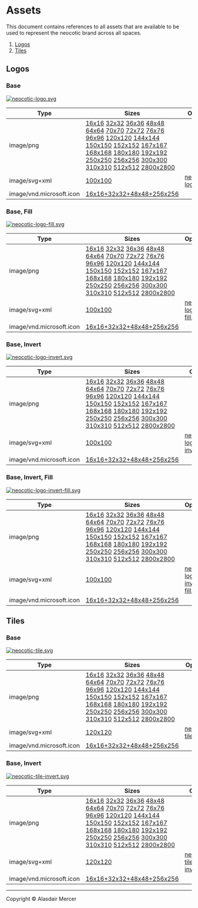 # Assets

This document contains references to all assets that are available to be used to represent the neocotic brand across all spaces.

1. [Logos](https://github.com/neocotic/branding/tree/master/docs%2Fassets.md#logos)
2. [Tiles](https://github.com/neocotic/branding/tree/master/docs%2Fassets.md#tiles)

## Logos

### Base

[![neocotic-logo.svg](https://cdn.rawgit.com/neocotic/branding/master/assets%2Flogo%2Fbase%2Fneocotic-logo.svg)](https://github.com/neocotic/branding/tree/master/assets%2Flogo%2Fbase)

| Type | Sizes | Optimized |
| ---- | ----- | --------- |
| image/png | [16x16](https://cdn.rawgit.com/neocotic/branding/master/assets%2Flogo%2Fbase%2Fneocotic-logo-16x16.png) [32x32](https://cdn.rawgit.com/neocotic/branding/master/assets%2Flogo%2Fbase%2Fneocotic-logo-32x32.png) [36x36](https://cdn.rawgit.com/neocotic/branding/master/assets%2Flogo%2Fbase%2Fneocotic-logo-36x36.png) [48x48](https://cdn.rawgit.com/neocotic/branding/master/assets%2Flogo%2Fbase%2Fneocotic-logo-48x48.png) [64x64](https://cdn.rawgit.com/neocotic/branding/master/assets%2Flogo%2Fbase%2Fneocotic-logo-64x64.png) [70x70](https://cdn.rawgit.com/neocotic/branding/master/assets%2Flogo%2Fbase%2Fneocotic-logo-70x70.png) [72x72](https://cdn.rawgit.com/neocotic/branding/master/assets%2Flogo%2Fbase%2Fneocotic-logo-72x72.png) [76x76](https://cdn.rawgit.com/neocotic/branding/master/assets%2Flogo%2Fbase%2Fneocotic-logo-76x76.png) [96x96](https://cdn.rawgit.com/neocotic/branding/master/assets%2Flogo%2Fbase%2Fneocotic-logo-96x96.png) [120x120](https://cdn.rawgit.com/neocotic/branding/master/assets%2Flogo%2Fbase%2Fneocotic-logo-120x120.png) [144x144](https://cdn.rawgit.com/neocotic/branding/master/assets%2Flogo%2Fbase%2Fneocotic-logo-144x144.png) [150x150](https://cdn.rawgit.com/neocotic/branding/master/assets%2Flogo%2Fbase%2Fneocotic-logo-150x150.png) [152x152](https://cdn.rawgit.com/neocotic/branding/master/assets%2Flogo%2Fbase%2Fneocotic-logo-152x152.png) [167x167](https://cdn.rawgit.com/neocotic/branding/master/assets%2Flogo%2Fbase%2Fneocotic-logo-167x167.png) [168x168](https://cdn.rawgit.com/neocotic/branding/master/assets%2Flogo%2Fbase%2Fneocotic-logo-168x168.png) [180x180](https://cdn.rawgit.com/neocotic/branding/master/assets%2Flogo%2Fbase%2Fneocotic-logo-180x180.png) [192x192](https://cdn.rawgit.com/neocotic/branding/master/assets%2Flogo%2Fbase%2Fneocotic-logo-192x192.png) [250x250](https://cdn.rawgit.com/neocotic/branding/master/assets%2Flogo%2Fbase%2Fneocotic-logo-250x250.png) [256x256](https://cdn.rawgit.com/neocotic/branding/master/assets%2Flogo%2Fbase%2Fneocotic-logo-256x256.png) [300x300](https://cdn.rawgit.com/neocotic/branding/master/assets%2Flogo%2Fbase%2Fneocotic-logo-300x300.png) [310x310](https://cdn.rawgit.com/neocotic/branding/master/assets%2Flogo%2Fbase%2Fneocotic-logo-310x310.png) [512x512](https://cdn.rawgit.com/neocotic/branding/master/assets%2Flogo%2Fbase%2Fneocotic-logo-512x512.png) [2800x2800](https://cdn.rawgit.com/neocotic/branding/master/assets%2Flogo%2Fbase%2Fneocotic-logo-2800x2800.png) |  |
| image/svg+xml | [100x100](https://cdn.rawgit.com/neocotic/branding/master/assets%2Flogo%2Fbase%2Fneocotic-logo.svg) | [neocotic-logo.min.svg](https://cdn.rawgit.com/neocotic/branding/master/assets%2Flogo%2Fbase%2Fneocotic-logo.min.svg) |
| image/vnd.microsoft.icon | [16x16+32x32+48x48+256x256](https://cdn.rawgit.com/neocotic/branding/master/assets%2Flogo%2Fbase%2Fneocotic-logo.ico) |  |

### Base, Fill

[![neocotic-logo-fill.svg](https://cdn.rawgit.com/neocotic/branding/master/assets%2Flogo%2Fbase-fill%2Fneocotic-logo-fill.svg)](https://github.com/neocotic/branding/tree/master/assets%2Flogo%2Fbase-fill)

| Type | Sizes | Optimized |
| ---- | ----- | --------- |
| image/png | [16x16](https://cdn.rawgit.com/neocotic/branding/master/assets%2Flogo%2Fbase-fill%2Fneocotic-logo-fill-16x16.png) [32x32](https://cdn.rawgit.com/neocotic/branding/master/assets%2Flogo%2Fbase-fill%2Fneocotic-logo-fill-32x32.png) [36x36](https://cdn.rawgit.com/neocotic/branding/master/assets%2Flogo%2Fbase-fill%2Fneocotic-logo-fill-36x36.png) [48x48](https://cdn.rawgit.com/neocotic/branding/master/assets%2Flogo%2Fbase-fill%2Fneocotic-logo-fill-48x48.png) [64x64](https://cdn.rawgit.com/neocotic/branding/master/assets%2Flogo%2Fbase-fill%2Fneocotic-logo-fill-64x64.png) [70x70](https://cdn.rawgit.com/neocotic/branding/master/assets%2Flogo%2Fbase-fill%2Fneocotic-logo-fill-70x70.png) [72x72](https://cdn.rawgit.com/neocotic/branding/master/assets%2Flogo%2Fbase-fill%2Fneocotic-logo-fill-72x72.png) [76x76](https://cdn.rawgit.com/neocotic/branding/master/assets%2Flogo%2Fbase-fill%2Fneocotic-logo-fill-76x76.png) [96x96](https://cdn.rawgit.com/neocotic/branding/master/assets%2Flogo%2Fbase-fill%2Fneocotic-logo-fill-96x96.png) [120x120](https://cdn.rawgit.com/neocotic/branding/master/assets%2Flogo%2Fbase-fill%2Fneocotic-logo-fill-120x120.png) [144x144](https://cdn.rawgit.com/neocotic/branding/master/assets%2Flogo%2Fbase-fill%2Fneocotic-logo-fill-144x144.png) [150x150](https://cdn.rawgit.com/neocotic/branding/master/assets%2Flogo%2Fbase-fill%2Fneocotic-logo-fill-150x150.png) [152x152](https://cdn.rawgit.com/neocotic/branding/master/assets%2Flogo%2Fbase-fill%2Fneocotic-logo-fill-152x152.png) [167x167](https://cdn.rawgit.com/neocotic/branding/master/assets%2Flogo%2Fbase-fill%2Fneocotic-logo-fill-167x167.png) [168x168](https://cdn.rawgit.com/neocotic/branding/master/assets%2Flogo%2Fbase-fill%2Fneocotic-logo-fill-168x168.png) [180x180](https://cdn.rawgit.com/neocotic/branding/master/assets%2Flogo%2Fbase-fill%2Fneocotic-logo-fill-180x180.png) [192x192](https://cdn.rawgit.com/neocotic/branding/master/assets%2Flogo%2Fbase-fill%2Fneocotic-logo-fill-192x192.png) [250x250](https://cdn.rawgit.com/neocotic/branding/master/assets%2Flogo%2Fbase-fill%2Fneocotic-logo-fill-250x250.png) [256x256](https://cdn.rawgit.com/neocotic/branding/master/assets%2Flogo%2Fbase-fill%2Fneocotic-logo-fill-256x256.png) [300x300](https://cdn.rawgit.com/neocotic/branding/master/assets%2Flogo%2Fbase-fill%2Fneocotic-logo-fill-300x300.png) [310x310](https://cdn.rawgit.com/neocotic/branding/master/assets%2Flogo%2Fbase-fill%2Fneocotic-logo-fill-310x310.png) [512x512](https://cdn.rawgit.com/neocotic/branding/master/assets%2Flogo%2Fbase-fill%2Fneocotic-logo-fill-512x512.png) [2800x2800](https://cdn.rawgit.com/neocotic/branding/master/assets%2Flogo%2Fbase-fill%2Fneocotic-logo-fill-2800x2800.png) |  |
| image/svg+xml | [100x100](https://cdn.rawgit.com/neocotic/branding/master/assets%2Flogo%2Fbase-fill%2Fneocotic-logo-fill.svg) | [neocotic-logo-fill.min.svg](https://cdn.rawgit.com/neocotic/branding/master/assets%2Flogo%2Fbase-fill%2Fneocotic-logo-fill.min.svg) |
| image/vnd.microsoft.icon | [16x16+32x32+48x48+256x256](https://cdn.rawgit.com/neocotic/branding/master/assets%2Flogo%2Fbase-fill%2Fneocotic-logo-fill.ico) |  |

### Base, Invert

[![neocotic-logo-invert.svg](https://cdn.rawgit.com/neocotic/branding/master/assets%2Flogo%2Fbase-invert%2Fneocotic-logo-invert.svg)](https://github.com/neocotic/branding/tree/master/assets%2Flogo%2Fbase-invert)

| Type | Sizes | Optimized |
| ---- | ----- | --------- |
| image/png | [16x16](https://cdn.rawgit.com/neocotic/branding/master/assets%2Flogo%2Fbase-invert%2Fneocotic-logo-invert-16x16.png) [32x32](https://cdn.rawgit.com/neocotic/branding/master/assets%2Flogo%2Fbase-invert%2Fneocotic-logo-invert-32x32.png) [36x36](https://cdn.rawgit.com/neocotic/branding/master/assets%2Flogo%2Fbase-invert%2Fneocotic-logo-invert-36x36.png) [48x48](https://cdn.rawgit.com/neocotic/branding/master/assets%2Flogo%2Fbase-invert%2Fneocotic-logo-invert-48x48.png) [64x64](https://cdn.rawgit.com/neocotic/branding/master/assets%2Flogo%2Fbase-invert%2Fneocotic-logo-invert-64x64.png) [70x70](https://cdn.rawgit.com/neocotic/branding/master/assets%2Flogo%2Fbase-invert%2Fneocotic-logo-invert-70x70.png) [72x72](https://cdn.rawgit.com/neocotic/branding/master/assets%2Flogo%2Fbase-invert%2Fneocotic-logo-invert-72x72.png) [76x76](https://cdn.rawgit.com/neocotic/branding/master/assets%2Flogo%2Fbase-invert%2Fneocotic-logo-invert-76x76.png) [96x96](https://cdn.rawgit.com/neocotic/branding/master/assets%2Flogo%2Fbase-invert%2Fneocotic-logo-invert-96x96.png) [120x120](https://cdn.rawgit.com/neocotic/branding/master/assets%2Flogo%2Fbase-invert%2Fneocotic-logo-invert-120x120.png) [144x144](https://cdn.rawgit.com/neocotic/branding/master/assets%2Flogo%2Fbase-invert%2Fneocotic-logo-invert-144x144.png) [150x150](https://cdn.rawgit.com/neocotic/branding/master/assets%2Flogo%2Fbase-invert%2Fneocotic-logo-invert-150x150.png) [152x152](https://cdn.rawgit.com/neocotic/branding/master/assets%2Flogo%2Fbase-invert%2Fneocotic-logo-invert-152x152.png) [167x167](https://cdn.rawgit.com/neocotic/branding/master/assets%2Flogo%2Fbase-invert%2Fneocotic-logo-invert-167x167.png) [168x168](https://cdn.rawgit.com/neocotic/branding/master/assets%2Flogo%2Fbase-invert%2Fneocotic-logo-invert-168x168.png) [180x180](https://cdn.rawgit.com/neocotic/branding/master/assets%2Flogo%2Fbase-invert%2Fneocotic-logo-invert-180x180.png) [192x192](https://cdn.rawgit.com/neocotic/branding/master/assets%2Flogo%2Fbase-invert%2Fneocotic-logo-invert-192x192.png) [250x250](https://cdn.rawgit.com/neocotic/branding/master/assets%2Flogo%2Fbase-invert%2Fneocotic-logo-invert-250x250.png) [256x256](https://cdn.rawgit.com/neocotic/branding/master/assets%2Flogo%2Fbase-invert%2Fneocotic-logo-invert-256x256.png) [300x300](https://cdn.rawgit.com/neocotic/branding/master/assets%2Flogo%2Fbase-invert%2Fneocotic-logo-invert-300x300.png) [310x310](https://cdn.rawgit.com/neocotic/branding/master/assets%2Flogo%2Fbase-invert%2Fneocotic-logo-invert-310x310.png) [512x512](https://cdn.rawgit.com/neocotic/branding/master/assets%2Flogo%2Fbase-invert%2Fneocotic-logo-invert-512x512.png) [2800x2800](https://cdn.rawgit.com/neocotic/branding/master/assets%2Flogo%2Fbase-invert%2Fneocotic-logo-invert-2800x2800.png) |  |
| image/svg+xml | [100x100](https://cdn.rawgit.com/neocotic/branding/master/assets%2Flogo%2Fbase-invert%2Fneocotic-logo-invert.svg) | [neocotic-logo-invert.min.svg](https://cdn.rawgit.com/neocotic/branding/master/assets%2Flogo%2Fbase-invert%2Fneocotic-logo-invert.min.svg) |
| image/vnd.microsoft.icon | [16x16+32x32+48x48+256x256](https://cdn.rawgit.com/neocotic/branding/master/assets%2Flogo%2Fbase-invert%2Fneocotic-logo-invert.ico) |  |

### Base, Invert, Fill

[![neocotic-logo-invert-fill.svg](https://cdn.rawgit.com/neocotic/branding/master/assets%2Flogo%2Fbase-invert-fill%2Fneocotic-logo-invert-fill.svg)](https://github.com/neocotic/branding/tree/master/assets%2Flogo%2Fbase-invert-fill)

| Type | Sizes | Optimized |
| ---- | ----- | --------- |
| image/png | [16x16](https://cdn.rawgit.com/neocotic/branding/master/assets%2Flogo%2Fbase-invert-fill%2Fneocotic-logo-invert-fill-16x16.png) [32x32](https://cdn.rawgit.com/neocotic/branding/master/assets%2Flogo%2Fbase-invert-fill%2Fneocotic-logo-invert-fill-32x32.png) [36x36](https://cdn.rawgit.com/neocotic/branding/master/assets%2Flogo%2Fbase-invert-fill%2Fneocotic-logo-invert-fill-36x36.png) [48x48](https://cdn.rawgit.com/neocotic/branding/master/assets%2Flogo%2Fbase-invert-fill%2Fneocotic-logo-invert-fill-48x48.png) [64x64](https://cdn.rawgit.com/neocotic/branding/master/assets%2Flogo%2Fbase-invert-fill%2Fneocotic-logo-invert-fill-64x64.png) [70x70](https://cdn.rawgit.com/neocotic/branding/master/assets%2Flogo%2Fbase-invert-fill%2Fneocotic-logo-invert-fill-70x70.png) [72x72](https://cdn.rawgit.com/neocotic/branding/master/assets%2Flogo%2Fbase-invert-fill%2Fneocotic-logo-invert-fill-72x72.png) [76x76](https://cdn.rawgit.com/neocotic/branding/master/assets%2Flogo%2Fbase-invert-fill%2Fneocotic-logo-invert-fill-76x76.png) [96x96](https://cdn.rawgit.com/neocotic/branding/master/assets%2Flogo%2Fbase-invert-fill%2Fneocotic-logo-invert-fill-96x96.png) [120x120](https://cdn.rawgit.com/neocotic/branding/master/assets%2Flogo%2Fbase-invert-fill%2Fneocotic-logo-invert-fill-120x120.png) [144x144](https://cdn.rawgit.com/neocotic/branding/master/assets%2Flogo%2Fbase-invert-fill%2Fneocotic-logo-invert-fill-144x144.png) [150x150](https://cdn.rawgit.com/neocotic/branding/master/assets%2Flogo%2Fbase-invert-fill%2Fneocotic-logo-invert-fill-150x150.png) [152x152](https://cdn.rawgit.com/neocotic/branding/master/assets%2Flogo%2Fbase-invert-fill%2Fneocotic-logo-invert-fill-152x152.png) [167x167](https://cdn.rawgit.com/neocotic/branding/master/assets%2Flogo%2Fbase-invert-fill%2Fneocotic-logo-invert-fill-167x167.png) [168x168](https://cdn.rawgit.com/neocotic/branding/master/assets%2Flogo%2Fbase-invert-fill%2Fneocotic-logo-invert-fill-168x168.png) [180x180](https://cdn.rawgit.com/neocotic/branding/master/assets%2Flogo%2Fbase-invert-fill%2Fneocotic-logo-invert-fill-180x180.png) [192x192](https://cdn.rawgit.com/neocotic/branding/master/assets%2Flogo%2Fbase-invert-fill%2Fneocotic-logo-invert-fill-192x192.png) [250x250](https://cdn.rawgit.com/neocotic/branding/master/assets%2Flogo%2Fbase-invert-fill%2Fneocotic-logo-invert-fill-250x250.png) [256x256](https://cdn.rawgit.com/neocotic/branding/master/assets%2Flogo%2Fbase-invert-fill%2Fneocotic-logo-invert-fill-256x256.png) [300x300](https://cdn.rawgit.com/neocotic/branding/master/assets%2Flogo%2Fbase-invert-fill%2Fneocotic-logo-invert-fill-300x300.png) [310x310](https://cdn.rawgit.com/neocotic/branding/master/assets%2Flogo%2Fbase-invert-fill%2Fneocotic-logo-invert-fill-310x310.png) [512x512](https://cdn.rawgit.com/neocotic/branding/master/assets%2Flogo%2Fbase-invert-fill%2Fneocotic-logo-invert-fill-512x512.png) [2800x2800](https://cdn.rawgit.com/neocotic/branding/master/assets%2Flogo%2Fbase-invert-fill%2Fneocotic-logo-invert-fill-2800x2800.png) |  |
| image/svg+xml | [100x100](https://cdn.rawgit.com/neocotic/branding/master/assets%2Flogo%2Fbase-invert-fill%2Fneocotic-logo-invert-fill.svg) | [neocotic-logo-invert-fill.min.svg](https://cdn.rawgit.com/neocotic/branding/master/assets%2Flogo%2Fbase-invert-fill%2Fneocotic-logo-invert-fill.min.svg) |
| image/vnd.microsoft.icon | [16x16+32x32+48x48+256x256](https://cdn.rawgit.com/neocotic/branding/master/assets%2Flogo%2Fbase-invert-fill%2Fneocotic-logo-invert-fill.ico) |  |

## Tiles

### Base

[![neocotic-tile.svg](https://cdn.rawgit.com/neocotic/branding/master/assets%2Ftile%2Fbase%2Fneocotic-tile.svg)](https://github.com/neocotic/branding/tree/master/assets%2Ftile%2Fbase)

| Type | Sizes | Optimized |
| ---- | ----- | --------- |
| image/png | [16x16](https://cdn.rawgit.com/neocotic/branding/master/assets%2Ftile%2Fbase%2Fneocotic-tile-16x16.png) [32x32](https://cdn.rawgit.com/neocotic/branding/master/assets%2Ftile%2Fbase%2Fneocotic-tile-32x32.png) [36x36](https://cdn.rawgit.com/neocotic/branding/master/assets%2Ftile%2Fbase%2Fneocotic-tile-36x36.png) [48x48](https://cdn.rawgit.com/neocotic/branding/master/assets%2Ftile%2Fbase%2Fneocotic-tile-48x48.png) [64x64](https://cdn.rawgit.com/neocotic/branding/master/assets%2Ftile%2Fbase%2Fneocotic-tile-64x64.png) [70x70](https://cdn.rawgit.com/neocotic/branding/master/assets%2Ftile%2Fbase%2Fneocotic-tile-70x70.png) [72x72](https://cdn.rawgit.com/neocotic/branding/master/assets%2Ftile%2Fbase%2Fneocotic-tile-72x72.png) [76x76](https://cdn.rawgit.com/neocotic/branding/master/assets%2Ftile%2Fbase%2Fneocotic-tile-76x76.png) [96x96](https://cdn.rawgit.com/neocotic/branding/master/assets%2Ftile%2Fbase%2Fneocotic-tile-96x96.png) [120x120](https://cdn.rawgit.com/neocotic/branding/master/assets%2Ftile%2Fbase%2Fneocotic-tile-120x120.png) [144x144](https://cdn.rawgit.com/neocotic/branding/master/assets%2Ftile%2Fbase%2Fneocotic-tile-144x144.png) [150x150](https://cdn.rawgit.com/neocotic/branding/master/assets%2Ftile%2Fbase%2Fneocotic-tile-150x150.png) [152x152](https://cdn.rawgit.com/neocotic/branding/master/assets%2Ftile%2Fbase%2Fneocotic-tile-152x152.png) [167x167](https://cdn.rawgit.com/neocotic/branding/master/assets%2Ftile%2Fbase%2Fneocotic-tile-167x167.png) [168x168](https://cdn.rawgit.com/neocotic/branding/master/assets%2Ftile%2Fbase%2Fneocotic-tile-168x168.png) [180x180](https://cdn.rawgit.com/neocotic/branding/master/assets%2Ftile%2Fbase%2Fneocotic-tile-180x180.png) [192x192](https://cdn.rawgit.com/neocotic/branding/master/assets%2Ftile%2Fbase%2Fneocotic-tile-192x192.png) [250x250](https://cdn.rawgit.com/neocotic/branding/master/assets%2Ftile%2Fbase%2Fneocotic-tile-250x250.png) [256x256](https://cdn.rawgit.com/neocotic/branding/master/assets%2Ftile%2Fbase%2Fneocotic-tile-256x256.png) [300x300](https://cdn.rawgit.com/neocotic/branding/master/assets%2Ftile%2Fbase%2Fneocotic-tile-300x300.png) [310x310](https://cdn.rawgit.com/neocotic/branding/master/assets%2Ftile%2Fbase%2Fneocotic-tile-310x310.png) [512x512](https://cdn.rawgit.com/neocotic/branding/master/assets%2Ftile%2Fbase%2Fneocotic-tile-512x512.png) [2800x2800](https://cdn.rawgit.com/neocotic/branding/master/assets%2Ftile%2Fbase%2Fneocotic-tile-2800x2800.png) |  |
| image/svg+xml | [120x120](https://cdn.rawgit.com/neocotic/branding/master/assets%2Ftile%2Fbase%2Fneocotic-tile.svg) | [neocotic-tile.min.svg](https://cdn.rawgit.com/neocotic/branding/master/assets%2Ftile%2Fbase%2Fneocotic-tile.min.svg) |
| image/vnd.microsoft.icon | [16x16+32x32+48x48+256x256](https://cdn.rawgit.com/neocotic/branding/master/assets%2Ftile%2Fbase%2Fneocotic-tile.ico) |  |

### Base, Invert

[![neocotic-tile-invert.svg](https://cdn.rawgit.com/neocotic/branding/master/assets%2Ftile%2Fbase-invert%2Fneocotic-tile-invert.svg)](https://github.com/neocotic/branding/tree/master/assets%2Ftile%2Fbase-invert)

| Type | Sizes | Optimized |
| ---- | ----- | --------- |
| image/png | [16x16](https://cdn.rawgit.com/neocotic/branding/master/assets%2Ftile%2Fbase-invert%2Fneocotic-tile-invert-16x16.png) [32x32](https://cdn.rawgit.com/neocotic/branding/master/assets%2Ftile%2Fbase-invert%2Fneocotic-tile-invert-32x32.png) [36x36](https://cdn.rawgit.com/neocotic/branding/master/assets%2Ftile%2Fbase-invert%2Fneocotic-tile-invert-36x36.png) [48x48](https://cdn.rawgit.com/neocotic/branding/master/assets%2Ftile%2Fbase-invert%2Fneocotic-tile-invert-48x48.png) [64x64](https://cdn.rawgit.com/neocotic/branding/master/assets%2Ftile%2Fbase-invert%2Fneocotic-tile-invert-64x64.png) [70x70](https://cdn.rawgit.com/neocotic/branding/master/assets%2Ftile%2Fbase-invert%2Fneocotic-tile-invert-70x70.png) [72x72](https://cdn.rawgit.com/neocotic/branding/master/assets%2Ftile%2Fbase-invert%2Fneocotic-tile-invert-72x72.png) [76x76](https://cdn.rawgit.com/neocotic/branding/master/assets%2Ftile%2Fbase-invert%2Fneocotic-tile-invert-76x76.png) [96x96](https://cdn.rawgit.com/neocotic/branding/master/assets%2Ftile%2Fbase-invert%2Fneocotic-tile-invert-96x96.png) [120x120](https://cdn.rawgit.com/neocotic/branding/master/assets%2Ftile%2Fbase-invert%2Fneocotic-tile-invert-120x120.png) [144x144](https://cdn.rawgit.com/neocotic/branding/master/assets%2Ftile%2Fbase-invert%2Fneocotic-tile-invert-144x144.png) [150x150](https://cdn.rawgit.com/neocotic/branding/master/assets%2Ftile%2Fbase-invert%2Fneocotic-tile-invert-150x150.png) [152x152](https://cdn.rawgit.com/neocotic/branding/master/assets%2Ftile%2Fbase-invert%2Fneocotic-tile-invert-152x152.png) [167x167](https://cdn.rawgit.com/neocotic/branding/master/assets%2Ftile%2Fbase-invert%2Fneocotic-tile-invert-167x167.png) [168x168](https://cdn.rawgit.com/neocotic/branding/master/assets%2Ftile%2Fbase-invert%2Fneocotic-tile-invert-168x168.png) [180x180](https://cdn.rawgit.com/neocotic/branding/master/assets%2Ftile%2Fbase-invert%2Fneocotic-tile-invert-180x180.png) [192x192](https://cdn.rawgit.com/neocotic/branding/master/assets%2Ftile%2Fbase-invert%2Fneocotic-tile-invert-192x192.png) [250x250](https://cdn.rawgit.com/neocotic/branding/master/assets%2Ftile%2Fbase-invert%2Fneocotic-tile-invert-250x250.png) [256x256](https://cdn.rawgit.com/neocotic/branding/master/assets%2Ftile%2Fbase-invert%2Fneocotic-tile-invert-256x256.png) [300x300](https://cdn.rawgit.com/neocotic/branding/master/assets%2Ftile%2Fbase-invert%2Fneocotic-tile-invert-300x300.png) [310x310](https://cdn.rawgit.com/neocotic/branding/master/assets%2Ftile%2Fbase-invert%2Fneocotic-tile-invert-310x310.png) [512x512](https://cdn.rawgit.com/neocotic/branding/master/assets%2Ftile%2Fbase-invert%2Fneocotic-tile-invert-512x512.png) [2800x2800](https://cdn.rawgit.com/neocotic/branding/master/assets%2Ftile%2Fbase-invert%2Fneocotic-tile-invert-2800x2800.png) |  |
| image/svg+xml | [120x120](https://cdn.rawgit.com/neocotic/branding/master/assets%2Ftile%2Fbase-invert%2Fneocotic-tile-invert.svg) | [neocotic-tile-invert.min.svg](https://cdn.rawgit.com/neocotic/branding/master/assets%2Ftile%2Fbase-invert%2Fneocotic-tile-invert.min.svg) |
| image/vnd.microsoft.icon | [16x16+32x32+48x48+256x256](https://cdn.rawgit.com/neocotic/branding/master/assets%2Ftile%2Fbase-invert%2Fneocotic-tile-invert.ico) |  |

---

Copyright © Alasdair Mercer
